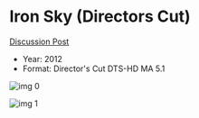 # Iron Sky (Directors Cut)

[Discussion Post](https://www.avsforum.com/threads/bass-eq-for-filtered-movies.2995212/post-58265238)

* Year: 2012
* Format: Director's Cut DTS-HD MA 5.1

![img 0](https://i.imgur.com/PdktbQm.jpg)

![img 1](https://i.imgur.com/rRbQWYV.jpg)

